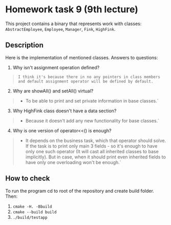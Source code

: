 # Homework task 9 (9th lecture)
This project contains a binary that represents work with classes: `AbstractEmployee`, `Employee`, `Manager`, `Fink`, `HighFink`.

## Description
Here is the implementation of mentioned classes.
Answers to questions:
1) Why isn't assignment operation defined?
>`I think it's because there in no any pointers in class members and default assignment operator will be defined by default.`
2) Why are showAll() and setAll() virtual?
>- To be able to print and set private information in base classes.`
3) Why HighFink class doesn't have a data section?
>- Because it doesn't add any new functionality for base classes.`
4) Why is one version of operator<<() is enough?
>- It depends on the business task, which that operator should solve. If the task is to print only main 3 fields - so it's enough to have only one such  operator (It will cast all inherited classes to base implicitly). But in case, when it should print even inherited fields to have only one overloading won't be enough.`

## How to check
To run the program cd to root of the repository and create build folder. Then:

1. `cmake -H. -Bbuild`
2. `cmake --build build`
3. `./build/testapp`
